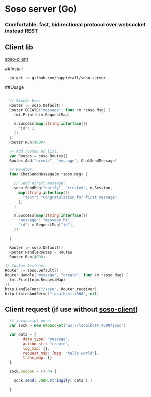 # Soso server (Go)
### Comfortable, fast, bidirectional protocol over websocket instead REST

## Client lib
[soso-client](https://github.com/happierall/soso-client)

##Install
```
  go get -u github.com/happierall/soso-server
```

##Usage
```go

  // Simple Use:
  Router := soso.Default()
  Router.CREATE("message", func (m *soso.Msg) {
    fmt.Println(m.RequestMap)

    m.Success(map[string]interface{}{
      "id": 1
    })
  })
  Router.Run(4000)
```

```go
  // Add routes as list:
  var Routes = soso.Routes{}
  Routes.Add("create", "message", ChatSendMessage)

  // Handler:
  func ChatSendMessage(m *soso.Msg) {

    // Send direct message:
    soso.SendMsg("notify", "created", m.Session,
      map[string]interface{}{
        "text": "Congratulation for first message",
      },
    )

    m.Success(map[string]interface{}{
      "message": "message hi",
      "id": m.RequestMap["id"],
    })

  }

  Router := soso.Default()
  Router.HandleRoutes = Routes
  Router.Run(4000)
```


```go
// Custom listener:
Router := soso.Default()
Router.Handle("message", "create", func (m *soso.Msg) {
  fmt.Println(m.RequestMap)
})
http.HandleFunc("/soso", Router.receiver)
http.ListenAndServe("localhost:4000", nil)
```

## Client request (if use without [soso-client](https://github.com/happierall/soso-client))
```javascript
  // javascript pure:
  var sock = new WebSocket("ws://localhost:4000/soso")

  var data = {
        data_type: "message",
        action_str: "create",
        log_map: {},
        request_map: {msg: "hello world"},
        trans_map: {}
  }

  sock.onopen = () => {

    sock.send( JSON.stringify( data ) )

  }
```
